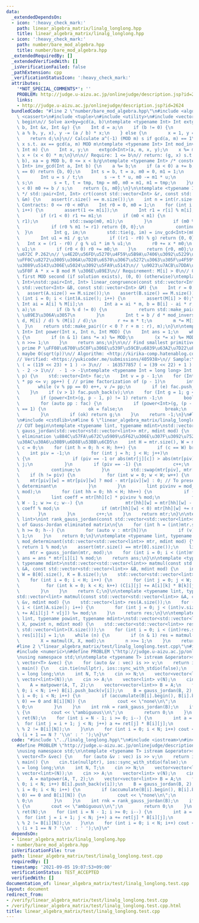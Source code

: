 ```yaml
---
data:
  _extendedDependsOn:
  - icon: ':heavy_check_mark:'
    path: linear_algebra_matrix/linalg_longlong.hpp
    title: linear_algebra_matrix/linalg_longlong.hpp
  - icon: ':heavy_check_mark:'
    path: number/bare_mod_algebra.hpp
    title: number/bare_mod_algebra.hpp
  _extendedRequiredBy: []
  _extendedVerifiedWith: []
  _isVerificationFailed: false
  _pathExtension: cpp
  _verificationStatusIcon: ':heavy_check_mark:'
  attributes:
    '*NOT_SPECIAL_COMMENTS*': ''
    PROBLEM: http://judge.u-aizu.ac.jp/onlinejudge/description.jsp?id=2624
    links:
    - http://judge.u-aizu.ac.jp/onlinejudge/description.jsp?id=2624
  bundledCode: "#line 2 \"number/bare_mod_algebra.hpp\"\n#include <algorithm>\n#include\
    \ <cassert>\n#include <tuple>\n#include <utility>\n#include <vector>\n\n// CUT\
    \ begin\n// Solve ax+by=gcd(a, b)\ntemplate <typename Int> Int extgcd(Int a, Int\
    \ b, Int &x, Int &y) {\n    Int d = a;\n    if (b != 0) {\n        d = extgcd(b,\
    \ a % b, y, x), y -= (a / b) * x;\n    } else {\n        x = 1, y = 0;\n    }\n\
    \    return d;\n}\n// Calculate a^(-1) (MOD m) s if gcd(a, m) == 1\n// Calculate\
    \ x s.t. ax == gcd(a, m) MOD m\ntemplate <typename Int> Int mod_inverse(Int a,\
    \ Int m) {\n    Int x, y;\n    extgcd<Int>(a, m, x, y);\n    x %= m;\n    return\
    \ x + (x < 0) * m;\n}\n\n// Require: 1 <= b\n// return: (g, x) s.t. g = gcd(a,\
    \ b), xa = g MOD b, 0 <= x < b/g\ntemplate <typename Int> /* constexpr */ std::pair<Int,\
    \ Int> inv_gcd(Int a, Int b) {\n    a %= b;\n    if (a < 0) a += b;\n    if (a\
    \ == 0) return {b, 0};\n    Int s = b, t = a, m0 = 0, m1 = 1;\n    while (t) {\n\
    \        Int u = s / t;\n        s -= t * u, m0 -= m1 * u;\n        auto tmp =\
    \ s;\n        s = t, t = tmp, tmp = m0, m0 = m1, m1 = tmp;\n    }\n    if (m0\
    \ < 0) m0 += b / s;\n    return {s, m0};\n}\n\ntemplate <typename Int>\n/* constexpr\
    \ */ std::pair<Int, Int> crt(const std::vector<Int> &r, const std::vector<Int>\
    \ &m) {\n    assert(r.size() == m.size());\n    int n = int(r.size());\n    //\
    \ Contracts: 0 <= r0 < m0\n    Int r0 = 0, m0 = 1;\n    for (int i = 0; i < n;\
    \ i++) {\n        assert(1 <= m[i]);\n        Int r1 = r[i] % m[i], m1 = m[i];\n\
    \        if (r1 < 0) r1 += m1;\n        if (m0 < m1) {\n            std::swap(r0,\
    \ r1);\n            std::swap(m0, m1);\n        }\n        if (m0 % m1 == 0) {\n\
    \            if (r0 % m1 != r1) return {0, 0};\n            continue;\n      \
    \  }\n        Int g, im;\n        std::tie(g, im) = inv_gcd<Int>(m0, m1);\n\n\
    \        Int u1 = m1 / g;\n        if ((r1 - r0) % g) return {0, 0};\n\n     \
    \   Int x = (r1 - r0) / g % u1 * im % u1;\n        r0 += x * m0;\n        m0 *=\
    \ u1;\n        if (r0 < 0) r0 += m0;\n    }\n    return {r0, m0};\n}\n\n// \u87FB\
    \u672C P.262\n// \u4E2D\u56FD\u5270\u4F59\u5B9A\u7406\u3092\u5229\u7528\u3057\u3066\
    \uFF0C\u8272\u3005\u306A\u7D20\u6570\u3067\u5272\u3063\u305F\u4F59\u308A\u304B\
    \u3089\u5143\u306E\u5024\u3092\u5FA9\u5143\n// \u9023\u7ACB\u7DDA\u5F62\u5408\u540C\
    \u5F0F A * x = B mod M \u306E\u89E3\n// Requirement: M[i] > 0\n// Output: x =\
    \ first MOD second (if solution exists), (0, 0) (otherwise)\ntemplate <typename\
    \ Int>\nstd::pair<Int, Int> linear_congruence(const std::vector<Int> &A, const\
    \ std::vector<Int> &B, const std::vector<Int> &M) {\n    Int r = 0, m = 1;\n \
    \   assert(A.size() == M.size());\n    assert(B.size() == M.size());\n    for\
    \ (int i = 0; i < (int)A.size(); i++) {\n        assert(M[i] > 0);\n        const\
    \ Int ai = A[i] % M[i];\n        Int a = ai * m, b = B[i] - ai * r, d = std::__gcd(M[i],\
    \ a);\n        if (b % d != 0) {\n            return std::make_pair(0, 0); //\
    \ \u89E3\u306A\u3057\n        }\n        Int t = b / d * mod_inverse<Int>(a /\
    \ d, M[i] / d) % (M[i] / d);\n        r += m * t;\n        m *= M[i] / d;\n  \
    \  }\n    return std::make_pair((r < 0 ? r + m : r), m);\n}\n\ntemplate <typename\
    \ Int> Int power(Int x, Int n, Int MOD) {\n    Int ans = 1;\n    while (n > 0)\
    \ {\n        if (n & 1) (ans *= x) %= MOD;\n        (x *= x) %= MOD;\n       \
    \ n >>= 1;\n    }\n    return ans;\n}\n\n// Find smallest primitive root for given\
    \ prime P \uFF08\u6700\u5C0F\u306E\u539F\u59CB\u6839\u63A2\u7D22\uFF09\n// Complexity:\
    \ maybe O(sqrt(p))\n// Algorithm: <http://kirika-comp.hatenablog.com/entry/2018/03/12/210446>\n\
    // Verified: <https://yukicoder.me/submissions/405938>\n// Sample:\n//  - 998244353\
    \ ( = (119 << 23) + 1 ) -> 3\n//  - 163577857 ( = (39 << 22) + 1 ) -> 23\n// \
    \ - 2 -> 1\n//  - 1 -> -1\ntemplate <typename Int = long long> Int find_smallest_primitive_root(Int\
    \ p) {\n    std::vector<Int> fac;\n    Int v = p - 1;\n    for (Int pp = 2; pp\
    \ * pp <= v; pp++) { // prime factorization of (p - 1)\n        int e = 0;\n \
    \       while (v % pp == 0) e++, v /= pp;\n        if (e) fac.push_back(pp);\n\
    \    }\n    if (v > 1) fac.push_back(v);\n\n    for (Int g = 1; g < p; g++) {\n\
    \        if (power<Int>(g, p - 1, p) != 1) return -1;\n        bool ok = true;\n\
    \        for (auto pp : fac) {\n            if (power<Int>(g, (p - 1) / pp, p)\
    \ == 1) {\n                ok = false;\n                break;\n            }\n\
    \        }\n        if (ok) return g;\n    }\n    return -1;\n}\n#line 4 \"linear_algebra_matrix/linalg_longlong.hpp\"\
    \n#include <cstdlib>\n#line 6 \"linear_algebra_matrix/linalg_longlong.hpp\"\n\n\
    // CUT begin\ntemplate <typename lint, typename mdint>\nstd::vector<std::vector<lint>>\
    \ gauss_jordan(std::vector<std::vector<lint>> mtr, mdint mod) {\n    // Gauss-Jordan\
    \ elimination \u884C\u57FA\u672C\u5909\u5F62\u306E\u307F\u3092\u7528\u3044\u308B\
    \u30AC\u30A6\u30B9\u6D88\u53BB\u6CD5\n    int H = mtr.size(), W = mtr[0].size(),\
    \ c = 0;\n    for (int h = 0; h < H; h++) {\n        if (c == W) break;\n    \
    \    int piv = -1;\n        for (int j = h; j < H; j++)\n            if (mtr[j][c])\
    \ {\n                if (piv == -1 or abs(mtr[j][c]) > abs(mtr[piv][c])) piv =\
    \ j;\n            }\n        if (piv == -1) {\n            c++;\n            h--;\n\
    \            continue;\n        }\n        std::swap(mtr[piv], mtr[h]);\n    \
    \    if (h != piv) {\n            for (int w = 0; w < W; w++) {\n            \
    \    mtr[piv][w] = mtr[piv][w] ? mod - mtr[piv][w] : 0; // To preserve sign of\
    \ determinant\n            }\n        }\n        lint pivinv = mod_inverse<lint>(mtr[h][c],\
    \ mod);\n        for (int hh = 0; hh < H; hh++) {\n            if (hh == h) continue;\n\
    \            lint coeff = mtr[hh][c] * pivinv % mod;\n            for (int w =\
    \ W - 1; w >= c; w--) {\n                mtr[hh][w] = mtr[hh][w] - mtr[h][w] *\
    \ coeff % mod;\n                if (mtr[hh][w] < 0) mtr[hh][w] += mod;\n     \
    \       }\n        }\n        c++;\n    }\n    return mtr;\n}\n\ntemplate <typename\
    \ lint>\nint rank_gauss_jordan(const std::vector<std::vector<lint>> &mtr) // Rank\
    \ of Gauss-Jordan eliminated matrix\n{\n    for (int h = (int)mtr.size() - 1;\
    \ h >= 0; h--) {\n        for (auto v : mtr[h])\n            if (v) return h +\
    \ 1;\n    }\n    return 0;\n}\n\ntemplate <typename lint, typename mdint> lint\
    \ mod_determinant(std::vector<std::vector<lint>> mtr, mdint mod) {\n    if (mtr.empty())\
    \ return 1 % mod;\n    assert(mtr.size() == mtr[0].size());\n    lint ans = 1;\n\
    \    mtr = gauss_jordan(mtr, mod);\n    for (int i = 0; i < (int)mtr.size(); i++)\
    \ ans = ans * mtr[i][i] % mod;\n    return ans;\n}\n\ntemplate <typename lint,\
    \ typename mdint>\nstd::vector<std::vector<lint>> matmul(const std::vector<std::vector<lint>>\
    \ &A, const std::vector<std::vector<lint>> &B, mdint mod) {\n    int H = A.size(),\
    \ W = B[0].size(), K = B.size();\n    std::vector<std::vector<lint>> C(H, std::vector<lint>(W));\n\
    \    for (int i = 0; i < H; i++) {\n        for (int j = 0; j < W; j++) {\n  \
    \          for (int k = 0; k < K; k++) (C[i][j] += A[i][k] * B[k][j]) %= mod;\n\
    \        }\n    }\n    return C;\n}\n\ntemplate <typename lint, typename mdint>\n\
    std::vector<lint> matmul(const std::vector<std::vector<lint>> &A, const std::vector<lint>\
    \ &v, mdint mod) {\n    std::vector<lint> res(A.size());\n    for (int i = 0;\
    \ i < (int)A.size(); i++) {\n        for (int j = 0; j < (int)v.size(); j++) (res[i]\
    \ += A[i][j] * v[j]) %= mod;\n    }\n    return res;\n}\n\ntemplate <typename\
    \ lint, typename powint, typename mdint>\nstd::vector<std::vector<lint>> matpower(std::vector<std::vector<lint>>\
    \ X, powint n, mdint mod) {\n    std::vector<std::vector<lint>> res(X.size(),\
    \ std::vector<lint>(X.size()));\n    for (int i = 0; i < (int)res.size(); i++)\
    \ res[i][i] = 1;\n    while (n) {\n        if (n & 1) res = matmul(res, X, mod);\n\
    \        X = matmul(X, X, mod);\n        n >>= 1;\n    }\n    return res;\n}\n\
    #line 2 \"linear_algebra_matrix/test/linalg_longlong.test.cpp\"\n#include <iostream>\n\
    #include <numeric>\n#define PROBLEM \"http://judge.u-aizu.ac.jp/onlinejudge/description.jsp?id=2624\"\
    \nusing namespace std;\n\ntemplate <typename T> istream &operator>>(istream &is,\
    \ vector<T> &vec) {\n    for (auto &v : vec) is >> v;\n    return is;\n}\n\nint\
    \ main() {\n    cin.tie(nullptr), ios::sync_with_stdio(false);\n    using lint\
    \ = long long;\n\n    int N, T;\n    cin >> N;\n    vector<vector<lint>> A(N,\
    \ vector<lint>(N));\n    cin >> A;\n    vector<lint> v(N);\n    cin >> v >> T;\n\
    \    A = matpower(A, T, 2);\n    vector<vector<lint>> B = A;\n    for (int i =\
    \ 0; i < N; i++) B[i].push_back(v[i]);\n    B = gauss_jordan(B, 2);\n    for (int\
    \ i = 0; i < N; i++) {\n        if (accumulate(B[i].begin(), B[i].begin() + N,\
    \ 0) == 0 and B[i][N]) {\n            cout << \"none\\n\";\n            return\
    \ 0;\n        }\n    }\n    int rnk = rank_gauss_jordan(B);\n    if (rnk < N)\
    \ {\n        cout << \"ambiguous\\n\";\n        return 0;\n    }\n    vector<lint>\
    \ ret(N);\n    for (int i = N - 1; i >= 0; i--) {\n        int a = 0;\n      \
    \  for (int j = i + 1; j < N; j++) a += ret[j] * B[i][j];\n        ret[i] = (a\
    \ % 2 != B[i][N]);\n    }\n\n    for (int i = 0; i < N; i++) cout << ret[i] <<\
    \ (i + 1 == N ? '\\n' : ' ');\n}\n"
  code: "#include \"../linalg_longlong.hpp\"\n#include <iostream>\n#include <numeric>\n\
    #define PROBLEM \"http://judge.u-aizu.ac.jp/onlinejudge/description.jsp?id=2624\"\
    \nusing namespace std;\n\ntemplate <typename T> istream &operator>>(istream &is,\
    \ vector<T> &vec) {\n    for (auto &v : vec) is >> v;\n    return is;\n}\n\nint\
    \ main() {\n    cin.tie(nullptr), ios::sync_with_stdio(false);\n    using lint\
    \ = long long;\n\n    int N, T;\n    cin >> N;\n    vector<vector<lint>> A(N,\
    \ vector<lint>(N));\n    cin >> A;\n    vector<lint> v(N);\n    cin >> v >> T;\n\
    \    A = matpower(A, T, 2);\n    vector<vector<lint>> B = A;\n    for (int i =\
    \ 0; i < N; i++) B[i].push_back(v[i]);\n    B = gauss_jordan(B, 2);\n    for (int\
    \ i = 0; i < N; i++) {\n        if (accumulate(B[i].begin(), B[i].begin() + N,\
    \ 0) == 0 and B[i][N]) {\n            cout << \"none\\n\";\n            return\
    \ 0;\n        }\n    }\n    int rnk = rank_gauss_jordan(B);\n    if (rnk < N)\
    \ {\n        cout << \"ambiguous\\n\";\n        return 0;\n    }\n    vector<lint>\
    \ ret(N);\n    for (int i = N - 1; i >= 0; i--) {\n        int a = 0;\n      \
    \  for (int j = i + 1; j < N; j++) a += ret[j] * B[i][j];\n        ret[i] = (a\
    \ % 2 != B[i][N]);\n    }\n\n    for (int i = 0; i < N; i++) cout << ret[i] <<\
    \ (i + 1 == N ? '\\n' : ' ');\n}\n"
  dependsOn:
  - linear_algebra_matrix/linalg_longlong.hpp
  - number/bare_mod_algebra.hpp
  isVerificationFile: true
  path: linear_algebra_matrix/test/linalg_longlong.test.cpp
  requiredBy: []
  timestamp: '2021-09-05 19:07:53+09:00'
  verificationStatus: TEST_ACCEPTED
  verifiedWith: []
documentation_of: linear_algebra_matrix/test/linalg_longlong.test.cpp
layout: document
redirect_from:
- /verify/linear_algebra_matrix/test/linalg_longlong.test.cpp
- /verify/linear_algebra_matrix/test/linalg_longlong.test.cpp.html
title: linear_algebra_matrix/test/linalg_longlong.test.cpp
---
```

